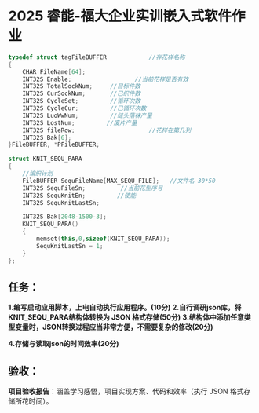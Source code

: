 # 2025 睿能-福大企业实训嵌入式软件作业

```cpp
typedef struct tagFileBUFFER            //存花样名称
{
    CHAR FileName[64];
    INT32S Enable;                  //当前花样是否有效
    INT32S TotalSockNum;     //目标件数
    INT32S CurSockNum;       //已织件数
    INT32S CycleSet;		 //循环次数
    INT32S CycleCur;		 //已循环次数
    INT32S LuoWwNum;		 //缝头落袜产量
    INT32S LostNum;		 	//废片产量
    INT32S fileRow;                     //花样在第几列
    INT32S Bak[6];
}FileBUFFER, *PFileBUFFER;

struct KNIT_SEQU_PARA
{
    //编织计划
    FileBUFFER SequFileName[MAX_SEQU_FILE];   //文件名 30*50
    INT32S SequFileSn;          //当前花型序号
    INT32S SequKnitEn;         //使能
    INT32S SequKnitLastSn;

    INT32S Bak[2048-1500-3];
    KNIT_SEQU_PARA()
    {
        memset(this,0,sizeof(KNIT_SEQU_PARA));
        SequKnitLastSn = 1;
    }
};
```

## 任务：

**1.编写启动应用脚本，上电自动执行应用程序。(10分)**
**2.自行调研json库，将KNIT_SEQU_PARA结构体转换为 JSON 格式存储(50分)**
**3.结构体中添加任意类型变量时，JSON转换过程应当非常方便，不需要复杂的修改(20分)**

**4.存储与读取json的时间效率(20分)**

## 验收：

**项目验收报告**：涵盖学习感悟，项目实现方案、代码和效率（执行 JSON 格式存储所花时间）。
